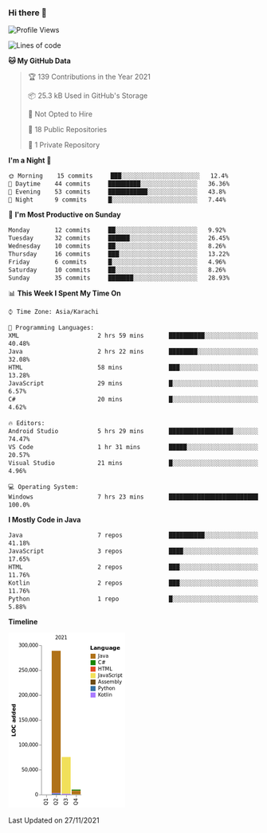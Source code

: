 ### Hi there 👋

<!--
**BilalJaved15/BilalJaved15** is a ✨ _special_ ✨ repository because its `README.md` (this file) appears on your GitHub profile.

Here are some ideas to get you started:

- 🔭 I’m currently working on ...
- 🌱 I’m currently learning ...
- 👯 I’m looking to collaborate on ...
- 🤔 I’m looking for help with ...
- 💬 Ask me about ...
- 📫 How to reach me: ...
- 😄 Pronouns: ...
- ⚡ Fun fact: ...
-->

<!--START_SECTION:waka-->
![Profile Views](http://img.shields.io/badge/Profile%20Views-0-blue)

![Lines of code](https://img.shields.io/badge/From%20Hello%20World%20I%27ve%20Written-374389%20lines%20of%20code-blue)

**🐱 My GitHub Data** 

> 🏆 139 Contributions in the Year 2021
 > 
> 📦 25.3 kB Used in GitHub's Storage 
 > 
> 🚫 Not Opted to Hire
 > 
> 📜 18 Public Repositories 
 > 
> 🔑 1 Private Repository 
 > 
**I'm a Night 🦉** 

```text
🌞 Morning    15 commits     ███░░░░░░░░░░░░░░░░░░░░░░   12.4% 
🌆 Daytime    44 commits     █████████░░░░░░░░░░░░░░░░   36.36% 
🌃 Evening    53 commits     ███████████░░░░░░░░░░░░░░   43.8% 
🌙 Night      9 commits      █░░░░░░░░░░░░░░░░░░░░░░░░   7.44%

```
📅 **I'm Most Productive on Sunday** 

```text
Monday       12 commits     ██░░░░░░░░░░░░░░░░░░░░░░░   9.92% 
Tuesday      32 commits     ██████░░░░░░░░░░░░░░░░░░░   26.45% 
Wednesday    10 commits     ██░░░░░░░░░░░░░░░░░░░░░░░   8.26% 
Thursday     16 commits     ███░░░░░░░░░░░░░░░░░░░░░░   13.22% 
Friday       6 commits      █░░░░░░░░░░░░░░░░░░░░░░░░   4.96% 
Saturday     10 commits     ██░░░░░░░░░░░░░░░░░░░░░░░   8.26% 
Sunday       35 commits     ███████░░░░░░░░░░░░░░░░░░   28.93%

```


📊 **This Week I Spent My Time On** 

```text
⌚︎ Time Zone: Asia/Karachi

💬 Programming Languages: 
XML                      2 hrs 59 mins       ██████████░░░░░░░░░░░░░░░   40.48% 
Java                     2 hrs 22 mins       ████████░░░░░░░░░░░░░░░░░   32.08% 
HTML                     58 mins             ███░░░░░░░░░░░░░░░░░░░░░░   13.28% 
JavaScript               29 mins             █░░░░░░░░░░░░░░░░░░░░░░░░   6.57% 
C#                       20 mins             █░░░░░░░░░░░░░░░░░░░░░░░░   4.62%

🔥 Editors: 
Android Studio           5 hrs 29 mins       ██████████████████░░░░░░░   74.47% 
VS Code                  1 hr 31 mins        █████░░░░░░░░░░░░░░░░░░░░   20.57% 
Visual Studio            21 mins             █░░░░░░░░░░░░░░░░░░░░░░░░   4.96%

💻 Operating System: 
Windows                  7 hrs 23 mins       █████████████████████████   100.0%

```

**I Mostly Code in Java** 

```text
Java                     7 repos             ██████████░░░░░░░░░░░░░░░   41.18% 
JavaScript               3 repos             ████░░░░░░░░░░░░░░░░░░░░░   17.65% 
HTML                     2 repos             ███░░░░░░░░░░░░░░░░░░░░░░   11.76% 
Kotlin                   2 repos             ███░░░░░░░░░░░░░░░░░░░░░░   11.76% 
Python                   1 repo              █░░░░░░░░░░░░░░░░░░░░░░░░   5.88%

```


**Timeline**

![Chart not found](https://raw.githubusercontent.com/BilalJaved15/BilalJaved15/main/charts/bar_graph.png) 


 Last Updated on 27/11/2021
<!--END_SECTION:waka-->
